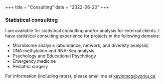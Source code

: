 +++
title = "Consulting"
date = "2022-06-20"
+++

### Statistical consulting
I am available for statistical consulting and/or analysis for external clients.  I have statistical consulting experience for projects in the following domains:

* Microbiome analysis (abundance, network, and diveristy analysis)
* DNA methylation and RNA-Seq analysis
* Psychology and Educational Psychology
* Emergency medicine
* Pediatric surgery

For information (including rates), please email me at kevinmcg@yorku.ca

